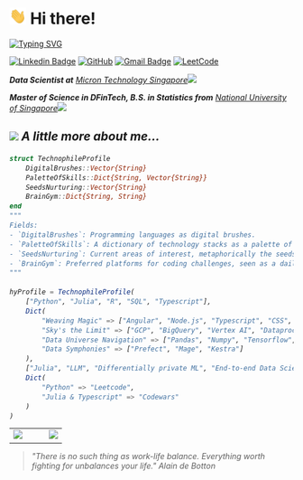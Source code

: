 <h1> <img src="./pictures/wave.gif" width="30">&nbsp;Hi there! </h1>
<!-- <img src="./pictures/github-header-image.png" width="100%"> -->
<a href="https://git.io/typing-svg"><img src="https://readme-typing-svg.demolab.com?font=Fira+Code&pause=1000&multiline=true&random=false&width=435&height=100&lines=An+experienced+data+scientist;Always+learning+new+things" alt="Typing SVG" /></a>

[![Linkedin Badge](https://img.shields.io/badge/linkedin-%230077B5.svg?style=for-the-badge&logo=linkedin&logoColor=white)](https://www.linkedin.com/in/hanyu-wu-6a610b165/) [![GitHub](https://img.shields.io/badge/github-%23121011.svg?style=for-the-badge&logo=github&logoColor=white)](https://github.com/whanyu1212/) [![Gmail Badge](https://img.shields.io/badge/Gmail-D14836?style=for-the-badge&logo=gmail&logoColor=white)](mailto:whanyu47@gmail.com/) [![LeetCode](https://img.shields.io/badge/LeetCode-000000?style=for-the-badge&logo=LeetCode&logoColor=#d16c06)](https://leetcode.com/whanyu1212/)

<p><em><strong>Data Scientist at</strong> <a href="https://sg.micron.com/">Micron Technology Singapore</a><img src="https://media.giphy.com/media/WUlplcMpOCEmTGBtBW/giphy.gif" width="30">
<p><em><strong>Master of Science in DFinTech, B.S. in Statistics from</strong> <a href="https://nus.edu.sg/">National University of Singapore</a><img src="https://media.giphy.com/media/fYSnHlufseco8Fh93Z/giphy.gif" width="30">

## <img src="https://media.giphy.com/media/v1.Y2lkPTc5MGI3NjExdGZhaHR0cWl1NHlkbms1OThldXVtMzNyNXN4dTJsendsNG9jcm0weSZlcD12MV9pbnRlcm5hbF9naWZfYnlfaWQmY3Q9Zw/LHZyixOnHwDDy/giphy.gif" width="50"> A little more about me... 

```julia
struct TechnophileProfile
    DigitalBrushes::Vector{String}
    PaletteOfSkills::Dict{String, Vector{String}}
    SeedsNurturing::Vector{String}
    BrainGym::Dict{String, String}
end
"""
Fields:
- `DigitalBrushes`: Programming languages as digital brushes.
- `PaletteOfSkills`: A dictionary of technology stacks as a palette of skills.
- `SeedsNurturing`: Current areas of interest, metaphorically the seeds being nurtured.
- `BrainGym`: Preferred platforms for coding challenges, seen as a daily brain gym.
"""

hyProfile = TechnophileProfile(
    ["Python", "Julia", "R", "SQL", "Typescript"], 
    Dict(
        "Weaving Magic" => ["Angular", "Node.js", "Typescript", "CSS", "HTML"], 
        "Sky's the Limit" => ["GCP", "BigQuery", "Vertex AI", "Dataproc", "Cloud Composer", "Google Cloud Storage"], 
        "Data Universe Navigation" => ["Pandas", "Numpy", "Tensorflow", "PyTorch", "Scikit-learn", "XGBoost", "Langchain", "Streamlit"], 
        "Data Symphonies" => ["Prefect", "Mage", "Kestra"] 
    ),
    ["Julia", "LLM", "Differentially private ML", "End-to-end Data Science"],
    Dict(
        "Python" => "Leetcode", 
        "Julia & Typescript" => "Codewars" 
    )
)

```

<table>
  <tr>
    <td><img src="https://streak-stats.demolab.com/?user=whanyu1212" /></td>
    <td>&nbsp;&nbsp;&nbsp;&nbsp;&nbsp;</td> <!-- Spacing between images -->
    <td><img src="https://github-readme-stats.vercel.app/api?username=whanyu1212" /></td>
  </tr>
</table>

<!-- [![GitHub Streak](https://streak-stats.demolab.com/?user=whanyu1212)](https://git.io/streak-stats) 
[![Hanyu's GitHub stats](https://github-readme-stats.vercel.app/api?username=whanyu1212)](https://github.com/whanyu1212/github-readme-stats) -->

> "There is no such thing as work-life balance. Everything worth fighting for unbalances your life." Alain de Botton

<!--
**whanyu1212/whanyu1212** is a ✨ _special_ ✨ repository because its `README.md` (this file) appears on your GitHub profile.

Here are some ideas to get you started:

- 🔭 I’m currently working on ...
- 🌱 I’m currently learning ...
- 👯 I’m looking to collaborate on ...
- 🤔 I’m looking for help with ...
- 💬 Ask me about ...
- 📫 How to reach me: ...
- 😄 Pronouns: ...
- ⚡ Fun fact: ...
-->
